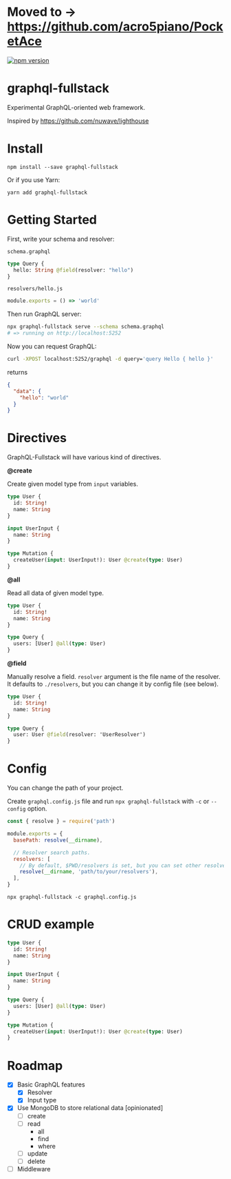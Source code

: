 # Moved to -> https://github.com/acro5piano/PocketAce

[![npm version](https://badge.fury.io/js/graphql-fullstack.svg)](https://badge.fury.io/js/graphql-fullstack)

# graphql-fullstack

Experimental GraphQL-oriented web framework.

Inspired by https://github.com/nuwave/lighthouse

# Install

```
npm install --save graphql-fullstack
```

Or if you use Yarn:

```
yarn add graphql-fullstack
```

# Getting Started

First, write your schema and resolver:

`schema.graphql`

```graphql
type Query {
  hello: String @field(resolver: "hello")
}
```

`resolvers/hello.js`

```javascript
module.exports = () => 'world'
```

Then run GraphQL server:

```sh
npx graphql-fullstack serve --schema schema.graphql
# => running on http://localhost:5252
```

Now you can request GraphQL:

```sh
curl -XPOST localhost:5252/graphql -d query='query Hello { hello }'
```

returns

```json
{
  "data": {
    "hello": "world"
  }
}
```

# Directives

GraphQL-Fullstack will have various kind of directives.

**@create**

Create given model type from `input` variables.

```graphql
type User {
  id: String!
  name: String
}

input UserInput {
  name: String
}

type Mutation {
  createUser(input: UserInput!): User @create(type: User)
}
```

**@all**

Read all data of given model type.

```graphql
type User {
  id: String!
  name: String
}

type Query {
  users: [User] @all(type: User)
}
```

**@field**

Manually resolve a field. `resolver` argument is the file name of the resolver. It defaults to `./resolvers`, but you can change it by config file (see below).

```graphql
type User {
  id: String!
  name: String
}

type Query {
  user: User @field(resolver: 'UserResolver')
}
```

# Config

You can change the path of your project.

Create `graphql.config.js` file and run `npx graphql-fullstack` with `-c` or `--config` option.

```javascript
const { resolve } = require('path')

module.exports = {
  basePath: resolve(__dirname),

  // Resolver search paths.
  resolvers: [
    // By default, $PWD/resolvers is set, but you can set other resolver paths.
    resolve(__dirname, 'path/to/your/resolvers'),
  ],
}
```

```
npx graphql-fullstack -c graphql.config.js
```

# CRUD example

```graphql
type User {
  id: String!
  name: String
}

input UserInput {
  name: String
}

type Query {
  users: [User] @all(type: User)
}

type Mutation {
  createUser(input: UserInput!): User @create(type: User)
}
```

# Roadmap

- [x] Basic GraphQL features
  - [x] Resolver
  - [x] Input type
- [x] Use MongoDB to store relational data [opinionated]
  - [ ] create
  - [ ] read
    - all
    - find
    - where
  - [ ] update
  - [ ] delete
- [ ] Middleware

```

```
